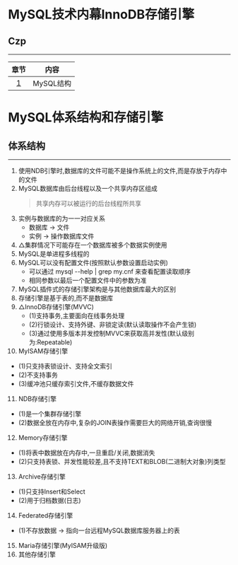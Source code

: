 # MySQL技术内幕InnoDB存储引擎
## Czp
---

章节 | 内容
:---: | :---:
[1](#MySQL体系结构和存储引擎) | MySQL结构



# MySQL体系结构和存储引擎
## 体系结构
---

1. 使用NDB引擎时,数据库的文件可能不是操作系统上的文件,而是存放于内存中的文件
2. MySQL数据库由后台线程以及一个共享内存区组成
   > 共享内存可以被运行的后台线程所共享
3. 实例与数据库的为一一对应关系   
   * 数据库 → 文件   
   * 实例 → 操作数据库文件   
4. △集群情况下可能存在一个数据库被多个数据实例使用
5. MySQL是单进程多线程的
6. MySQL可以没有配置文件(按照默认参数设置启动实例)
   * 可以通过 mysql --help | grep my.cnf 来查看配置读取顺序
   * 相同参数以最后一个配置文件中的参数为准
7. MySQL插件式的存储引擎架构是与其他数据库最大的区别
8. 存储引擎是基于表的,而不是数据库
9. △InnoDB存储引擎(MVVC)
   * (1)支持事务,主要面向在线事务处理
   * (2)行锁设计、支持外键、非锁定读(默认读取操作不会产生锁)
   * (3)通过使用多版本并发控制MVVC来获取高并发性(默认级别为:Repeatable)
10. MyISAM存储引擎
   * (1)只支持表锁设计、支持全文索引
   * (2)不支持事务
   * (3)缓冲池只缓存索引文件,不缓存数据文件
11. NDB存储引擎
   * (1)是一个集群存储引擎
   * (2)数据全放在内存中,复杂的JOIN表操作需要巨大的网络开销,查询很慢
12. Memory存储引擎
   * (1)将表中数据放在内存中,一旦重启/关闭,数据消失
   * (2)只支持表锁、并发性能较差,且不支持TEXT和BLOB(二进制大对象)列类型
13. Archive存储引擎
   * (1)只支持Insert和Select
   * (2)用于归档数据(日志)
14. Federated存储引擎
   * (1)不存放数据 → 指向一台远程MySQL数据库服务器上的表
15. Maria存储引擎(MyISAM升级版)
16. 其他存储引擎
